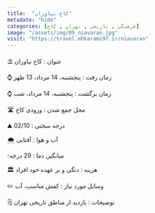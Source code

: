 ```yaml
---
title:  "کاخ نیاوران"
metadate: "hide"
categories: [فرهنگی , تاریخی , تهران , کاخ]
image: "/assets/img/09_niavaran.jpg"
visit: "https://travel.mhkarami97.ir/niavaran"
---
```


⛱ عنوان : کاخ نیاوران  

⌚️ زمان رفت : پنجشنبه، 14 مرداد، 13 ظهر  

⌚️ زمان برگشت : پنجشنبه، 14 مرداد، شب  

🛣 محل جمع شدن : ورودی کاخ  

⛰ درجه سختی : 02/10  

🌨 آب و هوا : آفتابی  

💧میانگین دما : 29 درجه  

🏛 هزینه : دنگی و بر عهده خود افراد  

✏️ وسایل مورد نیاز : کفش مناسب، آب  

🗒 توضیحات : بازدید از مناطق تاریخی تهران  